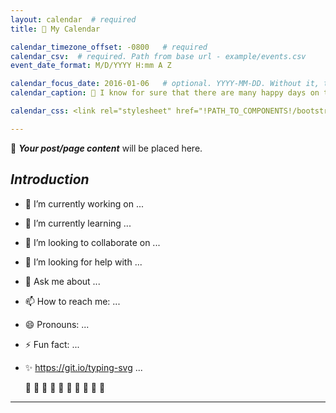 ```yaml
---
layout: calendar  # required
title: 📆 My Calendar

calendar_timezone_offset: -0800   # required
calendar_csv:  # required. Path from base url - example/events.csv
event_date_format: M/D/YYYY H:mm A Z

calendar_focus_date: 2016-01-06   # optional. YYYY-MM-DD. Without it, the default is today
calendar_caption: 💜 I know for sure that there are many happy days on this calendar! 💜   # optional

calendar_css: <link rel="stylesheet" href="!PATH_TO_COMPONENTS!/bootstrap-calendar/css/calendar.css">

---
```


📜 ***Your post/page content*** will be placed here.

## _Introduction_

- 🔭 I’m currently working on ...
- 🌱 I’m currently learning ...
- 👯 I’m looking to collaborate on ...
- 🤔 I’m looking for help with ...
- 💬 Ask me about ...
- 📫 How to reach me: ...
- 😄 Pronouns: ...
- ⚡ Fun fact: ...
- ✨ https://git.io/typing-svg ...

  🦋 🦋 🦋 🦋 🦋 🦋 🦋 🦋 🦋 🦋 
<hr>
